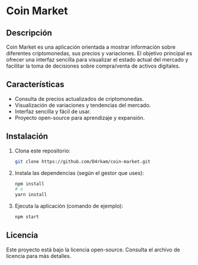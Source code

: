 # Coin Market

## Descripción

Coin Market es una aplicación orientada a mostrar información sobre diferentes criptomonedas, sus precios y variaciones. El objetivo principal es ofrecer una interfaz sencilla para visualizar el estado actual del mercado y facilitar la toma de decisiones sobre compra/venta de activos digitales.

## Características

- Consulta de precios actualizados de criptomonedas.
- Visualización de variaciones y tendencias del mercado.
- Interfaz sencilla y fácil de usar.
- Proyecto open-source para aprendizaje y expansión.

## Instalación

1. Clona este repositorio:

   ```bash
   git clone https://github.com/D4rkam/coin-market.git
   ```

2. Instala las dependencias (según el gestor que uses):

   ```bash
   npm install
   # o
   yarn install
   ```

3. Ejecuta la aplicación (comando de ejemplo):

   ```bash
   npm start
   ```



## Licencia

Este proyecto está bajo la licencia open-source. Consulta el archivo de licencia para más detalles.
